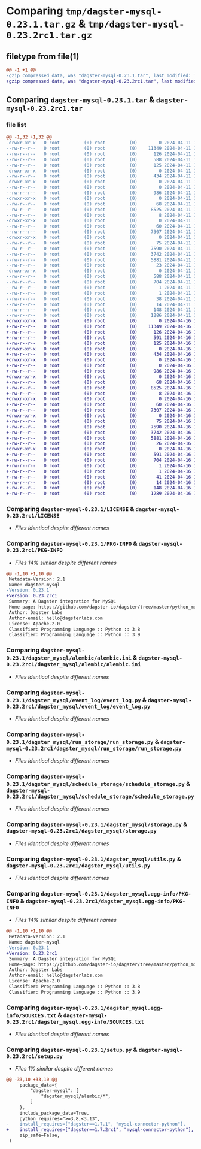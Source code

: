 # Comparing `tmp/dagster-mysql-0.23.1.tar.gz` & `tmp/dagster-mysql-0.23.2rc1.tar.gz`

## filetype from file(1)

```diff
@@ -1 +1 @@
-gzip compressed data, was "dagster-mysql-0.23.1.tar", last modified: Thu Apr 11 18:12:39 2024, max compression
+gzip compressed data, was "dagster-mysql-0.23.2rc1.tar", last modified: Tue Apr 16 18:01:56 2024, max compression
```

## Comparing `dagster-mysql-0.23.1.tar` & `dagster-mysql-0.23.2rc1.tar`

### file list

```diff
@@ -1,32 +1,32 @@
-drwxr-xr-x   0 root         (0) root         (0)        0 2024-04-11 18:12:39.941403 dagster-mysql-0.23.1/
--rw-r--r--   0 root         (0) root         (0)    11349 2024-04-11 18:04:20.000000 dagster-mysql-0.23.1/LICENSE
--rw-r--r--   0 root         (0) root         (0)      126 2024-04-11 18:04:20.000000 dagster-mysql-0.23.1/MANIFEST.in
--rw-r--r--   0 root         (0) root         (0)      588 2024-04-11 18:12:39.941403 dagster-mysql-0.23.1/PKG-INFO
--rw-r--r--   0 root         (0) root         (0)      125 2024-04-11 18:04:20.000000 dagster-mysql-0.23.1/README.md
-drwxr-xr-x   0 root         (0) root         (0)        0 2024-04-11 18:12:39.933403 dagster-mysql-0.23.1/dagster_mysql/
--rw-r--r--   0 root         (0) root         (0)      434 2024-04-11 18:04:20.000000 dagster-mysql-0.23.1/dagster_mysql/__init__.py
-drwxr-xr-x   0 root         (0) root         (0)        0 2024-04-11 18:12:39.933403 dagster-mysql-0.23.1/dagster_mysql/alembic/
--rw-r--r--   0 root         (0) root         (0)        0 2024-04-11 18:04:20.000000 dagster-mysql-0.23.1/dagster_mysql/alembic/__init__.py
--rw-r--r--   0 root         (0) root         (0)      986 2024-04-11 18:04:20.000000 dagster-mysql-0.23.1/dagster_mysql/alembic/alembic.ini
-drwxr-xr-x   0 root         (0) root         (0)        0 2024-04-11 18:12:39.937403 dagster-mysql-0.23.1/dagster_mysql/event_log/
--rw-r--r--   0 root         (0) root         (0)       68 2024-04-11 18:04:20.000000 dagster-mysql-0.23.1/dagster_mysql/event_log/__init__.py
--rw-r--r--   0 root         (0) root         (0)     8525 2024-04-11 18:04:20.000000 dagster-mysql-0.23.1/dagster_mysql/event_log/event_log.py
--rw-r--r--   0 root         (0) root         (0)        8 2024-04-11 18:04:20.000000 dagster-mysql-0.23.1/dagster_mysql/py.typed
-drwxr-xr-x   0 root         (0) root         (0)        0 2024-04-11 18:12:39.941403 dagster-mysql-0.23.1/dagster_mysql/run_storage/
--rw-r--r--   0 root         (0) root         (0)       60 2024-04-11 18:04:20.000000 dagster-mysql-0.23.1/dagster_mysql/run_storage/__init__.py
--rw-r--r--   0 root         (0) root         (0)     7307 2024-04-11 18:04:20.000000 dagster-mysql-0.23.1/dagster_mysql/run_storage/run_storage.py
-drwxr-xr-x   0 root         (0) root         (0)        0 2024-04-11 18:12:39.941403 dagster-mysql-0.23.1/dagster_mysql/schedule_storage/
--rw-r--r--   0 root         (0) root         (0)       75 2024-04-11 18:04:20.000000 dagster-mysql-0.23.1/dagster_mysql/schedule_storage/__init__.py
--rw-r--r--   0 root         (0) root         (0)     7590 2024-04-11 18:04:20.000000 dagster-mysql-0.23.1/dagster_mysql/schedule_storage/schedule_storage.py
--rw-r--r--   0 root         (0) root         (0)     3742 2024-04-11 18:04:20.000000 dagster-mysql-0.23.1/dagster_mysql/storage.py
--rw-r--r--   0 root         (0) root         (0)     5881 2024-04-11 18:04:20.000000 dagster-mysql-0.23.1/dagster_mysql/utils.py
--rw-r--r--   0 root         (0) root         (0)       23 2024-04-11 18:04:20.000000 dagster-mysql-0.23.1/dagster_mysql/version.py
-drwxr-xr-x   0 root         (0) root         (0)        0 2024-04-11 18:12:39.933403 dagster-mysql-0.23.1/dagster_mysql.egg-info/
--rw-r--r--   0 root         (0) root         (0)      588 2024-04-11 18:12:39.000000 dagster-mysql-0.23.1/dagster_mysql.egg-info/PKG-INFO
--rw-r--r--   0 root         (0) root         (0)      704 2024-04-11 18:12:39.000000 dagster-mysql-0.23.1/dagster_mysql.egg-info/SOURCES.txt
--rw-r--r--   0 root         (0) root         (0)        1 2024-04-11 18:12:39.000000 dagster-mysql-0.23.1/dagster_mysql.egg-info/dependency_links.txt
--rw-r--r--   0 root         (0) root         (0)        1 2024-04-11 18:12:39.000000 dagster-mysql-0.23.1/dagster_mysql.egg-info/not-zip-safe
--rw-r--r--   0 root         (0) root         (0)       38 2024-04-11 18:12:39.000000 dagster-mysql-0.23.1/dagster_mysql.egg-info/requires.txt
--rw-r--r--   0 root         (0) root         (0)       14 2024-04-11 18:12:39.000000 dagster-mysql-0.23.1/dagster_mysql.egg-info/top_level.txt
--rw-r--r--   0 root         (0) root         (0)      148 2024-04-11 18:12:39.945403 dagster-mysql-0.23.1/setup.cfg
--rw-r--r--   0 root         (0) root         (0)     1286 2024-04-11 18:04:20.000000 dagster-mysql-0.23.1/setup.py
+drwxr-xr-x   0 root         (0) root         (0)        0 2024-04-16 18:01:56.788506 dagster-mysql-0.23.2rc1/
+-rw-r--r--   0 root         (0) root         (0)    11349 2024-04-16 17:50:34.000000 dagster-mysql-0.23.2rc1/LICENSE
+-rw-r--r--   0 root         (0) root         (0)      126 2024-04-16 17:50:34.000000 dagster-mysql-0.23.2rc1/MANIFEST.in
+-rw-r--r--   0 root         (0) root         (0)      591 2024-04-16 18:01:56.788506 dagster-mysql-0.23.2rc1/PKG-INFO
+-rw-r--r--   0 root         (0) root         (0)      125 2024-04-16 17:50:34.000000 dagster-mysql-0.23.2rc1/README.md
+drwxr-xr-x   0 root         (0) root         (0)        0 2024-04-16 18:01:56.780506 dagster-mysql-0.23.2rc1/dagster_mysql/
+-rw-r--r--   0 root         (0) root         (0)      434 2024-04-16 17:50:34.000000 dagster-mysql-0.23.2rc1/dagster_mysql/__init__.py
+drwxr-xr-x   0 root         (0) root         (0)        0 2024-04-16 18:01:56.784506 dagster-mysql-0.23.2rc1/dagster_mysql/alembic/
+-rw-r--r--   0 root         (0) root         (0)        0 2024-04-16 17:50:34.000000 dagster-mysql-0.23.2rc1/dagster_mysql/alembic/__init__.py
+-rw-r--r--   0 root         (0) root         (0)      986 2024-04-16 17:50:34.000000 dagster-mysql-0.23.2rc1/dagster_mysql/alembic/alembic.ini
+drwxr-xr-x   0 root         (0) root         (0)        0 2024-04-16 18:01:56.784506 dagster-mysql-0.23.2rc1/dagster_mysql/event_log/
+-rw-r--r--   0 root         (0) root         (0)       68 2024-04-16 17:50:34.000000 dagster-mysql-0.23.2rc1/dagster_mysql/event_log/__init__.py
+-rw-r--r--   0 root         (0) root         (0)     8525 2024-04-16 17:50:34.000000 dagster-mysql-0.23.2rc1/dagster_mysql/event_log/event_log.py
+-rw-r--r--   0 root         (0) root         (0)        8 2024-04-16 17:50:34.000000 dagster-mysql-0.23.2rc1/dagster_mysql/py.typed
+drwxr-xr-x   0 root         (0) root         (0)        0 2024-04-16 18:01:56.788506 dagster-mysql-0.23.2rc1/dagster_mysql/run_storage/
+-rw-r--r--   0 root         (0) root         (0)       60 2024-04-16 17:50:34.000000 dagster-mysql-0.23.2rc1/dagster_mysql/run_storage/__init__.py
+-rw-r--r--   0 root         (0) root         (0)     7307 2024-04-16 17:50:34.000000 dagster-mysql-0.23.2rc1/dagster_mysql/run_storage/run_storage.py
+drwxr-xr-x   0 root         (0) root         (0)        0 2024-04-16 18:01:56.788506 dagster-mysql-0.23.2rc1/dagster_mysql/schedule_storage/
+-rw-r--r--   0 root         (0) root         (0)       75 2024-04-16 17:50:34.000000 dagster-mysql-0.23.2rc1/dagster_mysql/schedule_storage/__init__.py
+-rw-r--r--   0 root         (0) root         (0)     7590 2024-04-16 17:50:34.000000 dagster-mysql-0.23.2rc1/dagster_mysql/schedule_storage/schedule_storage.py
+-rw-r--r--   0 root         (0) root         (0)     3742 2024-04-16 17:50:34.000000 dagster-mysql-0.23.2rc1/dagster_mysql/storage.py
+-rw-r--r--   0 root         (0) root         (0)     5881 2024-04-16 17:50:34.000000 dagster-mysql-0.23.2rc1/dagster_mysql/utils.py
+-rw-r--r--   0 root         (0) root         (0)       26 2024-04-16 17:50:34.000000 dagster-mysql-0.23.2rc1/dagster_mysql/version.py
+drwxr-xr-x   0 root         (0) root         (0)        0 2024-04-16 18:01:56.784506 dagster-mysql-0.23.2rc1/dagster_mysql.egg-info/
+-rw-r--r--   0 root         (0) root         (0)      591 2024-04-16 18:01:56.000000 dagster-mysql-0.23.2rc1/dagster_mysql.egg-info/PKG-INFO
+-rw-r--r--   0 root         (0) root         (0)      704 2024-04-16 18:01:56.000000 dagster-mysql-0.23.2rc1/dagster_mysql.egg-info/SOURCES.txt
+-rw-r--r--   0 root         (0) root         (0)        1 2024-04-16 18:01:56.000000 dagster-mysql-0.23.2rc1/dagster_mysql.egg-info/dependency_links.txt
+-rw-r--r--   0 root         (0) root         (0)        1 2024-04-16 18:01:56.000000 dagster-mysql-0.23.2rc1/dagster_mysql.egg-info/not-zip-safe
+-rw-r--r--   0 root         (0) root         (0)       41 2024-04-16 18:01:56.000000 dagster-mysql-0.23.2rc1/dagster_mysql.egg-info/requires.txt
+-rw-r--r--   0 root         (0) root         (0)       14 2024-04-16 18:01:56.000000 dagster-mysql-0.23.2rc1/dagster_mysql.egg-info/top_level.txt
+-rw-r--r--   0 root         (0) root         (0)      148 2024-04-16 18:01:56.788506 dagster-mysql-0.23.2rc1/setup.cfg
+-rw-r--r--   0 root         (0) root         (0)     1289 2024-04-16 17:50:34.000000 dagster-mysql-0.23.2rc1/setup.py
```

### Comparing `dagster-mysql-0.23.1/LICENSE` & `dagster-mysql-0.23.2rc1/LICENSE`

 * *Files identical despite different names*

### Comparing `dagster-mysql-0.23.1/PKG-INFO` & `dagster-mysql-0.23.2rc1/PKG-INFO`

 * *Files 14% similar despite different names*

```diff
@@ -1,10 +1,10 @@
 Metadata-Version: 2.1
 Name: dagster-mysql
-Version: 0.23.1
+Version: 0.23.2rc1
 Summary: A Dagster integration for MySQL
 Home-page: https://github.com/dagster-io/dagster/tree/master/python_modules/libraries/dagster-mysql
 Author: Dagster Labs
 Author-email: hello@dagsterlabs.com
 License: Apache-2.0
 Classifier: Programming Language :: Python :: 3.8
 Classifier: Programming Language :: Python :: 3.9
```

### Comparing `dagster-mysql-0.23.1/dagster_mysql/alembic/alembic.ini` & `dagster-mysql-0.23.2rc1/dagster_mysql/alembic/alembic.ini`

 * *Files identical despite different names*

### Comparing `dagster-mysql-0.23.1/dagster_mysql/event_log/event_log.py` & `dagster-mysql-0.23.2rc1/dagster_mysql/event_log/event_log.py`

 * *Files identical despite different names*

### Comparing `dagster-mysql-0.23.1/dagster_mysql/run_storage/run_storage.py` & `dagster-mysql-0.23.2rc1/dagster_mysql/run_storage/run_storage.py`

 * *Files identical despite different names*

### Comparing `dagster-mysql-0.23.1/dagster_mysql/schedule_storage/schedule_storage.py` & `dagster-mysql-0.23.2rc1/dagster_mysql/schedule_storage/schedule_storage.py`

 * *Files identical despite different names*

### Comparing `dagster-mysql-0.23.1/dagster_mysql/storage.py` & `dagster-mysql-0.23.2rc1/dagster_mysql/storage.py`

 * *Files identical despite different names*

### Comparing `dagster-mysql-0.23.1/dagster_mysql/utils.py` & `dagster-mysql-0.23.2rc1/dagster_mysql/utils.py`

 * *Files identical despite different names*

### Comparing `dagster-mysql-0.23.1/dagster_mysql.egg-info/PKG-INFO` & `dagster-mysql-0.23.2rc1/dagster_mysql.egg-info/PKG-INFO`

 * *Files 14% similar despite different names*

```diff
@@ -1,10 +1,10 @@
 Metadata-Version: 2.1
 Name: dagster-mysql
-Version: 0.23.1
+Version: 0.23.2rc1
 Summary: A Dagster integration for MySQL
 Home-page: https://github.com/dagster-io/dagster/tree/master/python_modules/libraries/dagster-mysql
 Author: Dagster Labs
 Author-email: hello@dagsterlabs.com
 License: Apache-2.0
 Classifier: Programming Language :: Python :: 3.8
 Classifier: Programming Language :: Python :: 3.9
```

### Comparing `dagster-mysql-0.23.1/dagster_mysql.egg-info/SOURCES.txt` & `dagster-mysql-0.23.2rc1/dagster_mysql.egg-info/SOURCES.txt`

 * *Files identical despite different names*

### Comparing `dagster-mysql-0.23.1/setup.py` & `dagster-mysql-0.23.2rc1/setup.py`

 * *Files 1% similar despite different names*

```diff
@@ -33,10 +33,10 @@
     package_data={
         "dagster-mysql": [
             "dagster_mysql/alembic/*",
         ]
     },
     include_package_data=True,
     python_requires=">=3.8,<3.13",
-    install_requires=["dagster==1.7.1", "mysql-connector-python"],
+    install_requires=["dagster==1.7.2rc1", "mysql-connector-python"],
     zip_safe=False,
 )
```

